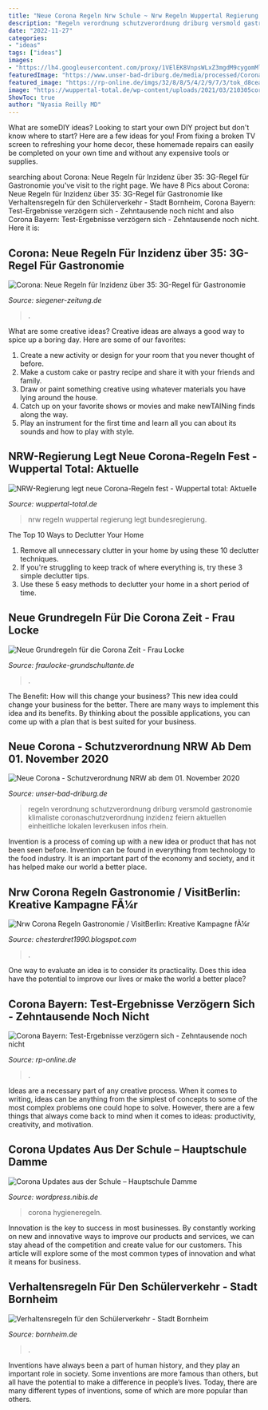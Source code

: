 ```yaml
---
title: "Neue Corona Regeln Nrw Schule ~ Nrw Regeln Wuppertal Regierung Legt Bundesregierung"
description: "Regeln verordnung schutzverordnung driburg versmold gastronomie klimaliste coronaschutzverordnung inzidenz feiern aktuellen einheitliche lokalen leverkusen infos rhein"
date: "2022-11-27"
categories:
- "ideas"
tags: ["ideas"]
images:
- "https://lh4.googleusercontent.com/proxy/1VElEK8VnpsWLxZ3mgdM9cygomMlZWyeboxJmEmLDQTWF-mzvbAhxfwxbSzc28TsnEGsV43XacqB-piy1HCbXOGQcKJOSzlK4aA2f96b482C4BGroPNAsNP6YvFA5owSA_hL5cuBOJOBJzhLQ-yG-e_eOiJlRJzsDVq5o7htjNhAJQ=w1200-h630-p-k-no-nu"
featuredImage: "https://www.unser-bad-driburg.de/media/processed/CoronaNRWNovember2020121429391_1004854026694404_6303736205481898973_n.png"
featured_image: "https://rp-online.de/imgs/32/8/8/5/4/2/9/7/3/tok_d8ceadf27f9926dc43d3791bedb48a5b/w1900_h1262_x2485_y1651_AFP_fAFP_1WE7YP-774c294dbe58e325.jpg"
image: "https://wuppertal-total.de/wp-content/uploads/2021/03/210305coronalockerungen.png"
ShowToc: true
author: "Nyasia Reilly MD"
---
```



What are someDIY ideas?
Looking to start your own DIY project but don't know where to start? Here are a few ideas for you! From fixing a broken TV screen to refreshing your home decor, these homemade repairs can easily be completed on your own time and without any expensive tools or supplies.

	

		
searching about Corona: Neue Regeln für Inzidenz über 35: 3G-Regel für Gastronomie you've visit to the right page. We have 8 Pics about Corona: Neue Regeln für Inzidenz über 35: 3G-Regel für Gastronomie like Verhaltensregeln für den Schülerverkehr - Stadt Bornheim, Corona Bayern: Test-Ergebnisse verzögern sich - Zehntausende noch nicht and also Corona Bayern: Test-Ergebnisse verzögern sich - Zehntausende noch nicht. Here it is:
		
    
## Corona: Neue Regeln Für Inzidenz über 35: 3G-Regel Für Gastronomie

<img loading=lazy src="https://media04.siegener-zeitung.de/article/2021/08/17/4/229064_XXL.jpg" onerror="this.onerror=null;this.src='https://tse4.mm.bing.net/th?id=OIP.9sCsz6BfLkKQbCTxcfvEagHaFj&amp;pid=15.1';" alt="Corona: Neue Regeln für Inzidenz über 35: 3G-Regel für Gastronomie">

_Source: siegener-zeitung.de_

>. 

	

What are some creative ideas?
Creative ideas are always a good way to spice up a boring day. Here are some of our favorites: 
1. Create a new activity or design for your room that you never thought of before. 
2. Make a custom cake or pastry recipe and share it with your friends and family. 
3. Draw or paint something creative using whatever materials you have lying around the house. 
4. Catch up on your favorite shows or movies and make newTAINing finds along the way. 
5. Play an instrument for the first time and learn all you can about its sounds and how to play with style.

    
## NRW-Regierung Legt Neue Corona-Regeln Fest - Wuppertal Total: Aktuelle

<img loading=lazy src="https://wuppertal-total.de/wp-content/uploads/2021/03/210305coronalockerungen.png" onerror="this.onerror=null;this.src='https://tse4.mm.bing.net/th?id=OIP.EhgNrBuWXQCFOWMnOFk4GAHaD8&amp;pid=15.1';" alt="NRW-Regierung legt neue Corona-Regeln fest - Wuppertal total: Aktuelle">

_Source: wuppertal-total.de_

>nrw regeln wuppertal regierung legt bundesregierung. 

	

The Top 10 Ways to Declutter Your Home
1. Remove all unnecessary clutter in your home by using these 10 declutter techniques.
2. If you're struggling to keep track of where everything is, try these 3 simple declutter tips.
3. Use these 5 easy methods to declutter your home in a short period of time.

    
## Neue Grundregeln Für Die Corona Zeit - Frau Locke

<img loading=lazy src="https://fraulocke-grundschultante.de/wp-content/uploads/2020/05/C3-1024x516.png" onerror="this.onerror=null;this.src='https://tse1.mm.bing.net/th?id=OIP.Wl7Bk2ZCi6V9xpwBgG28SgHaDu&amp;pid=15.1';" alt="Neue Grundregeln für die Corona Zeit - Frau Locke">

_Source: fraulocke-grundschultante.de_

>. 

	

The Benefit: How will this change your business?
This new idea could change your business for the better. There are many ways to implement this idea and its benefits. By thinking about the possible applications, you can come up with a plan that is best suited for your business.

    
## Neue Corona - Schutzverordnung NRW Ab Dem 01. November 2020

<img loading=lazy src="https://www.unser-bad-driburg.de/media/processed/CoronaNRWNovember2020121429391_1004854026694404_6303736205481898973_n.png" onerror="this.onerror=null;this.src='https://tse3.mm.bing.net/th?id=OIP.0OxviURdSGvSyfLvxq-x_QHaHZ&amp;pid=15.1';" alt="Neue Corona - Schutzverordnung NRW ab dem 01. November 2020">

_Source: unser-bad-driburg.de_

>regeln verordnung schutzverordnung driburg versmold gastronomie klimaliste coronaschutzverordnung inzidenz feiern aktuellen einheitliche lokalen leverkusen infos rhein. 

	

Invention is a process of coming up with a new idea or product that has not been seen before. Invention can be found in everything from technology to the food industry. It is an important part of the economy and society, and it has helped make our world a better place.

    
## Nrw Corona Regeln Gastronomie / VisitBerlin: Kreative Kampagne FÃ¼r

<img loading=lazy src="https://lh4.googleusercontent.com/proxy/1VElEK8VnpsWLxZ3mgdM9cygomMlZWyeboxJmEmLDQTWF-mzvbAhxfwxbSzc28TsnEGsV43XacqB-piy1HCbXOGQcKJOSzlK4aA2f96b482C4BGroPNAsNP6YvFA5owSA_hL5cuBOJOBJzhLQ-yG-e_eOiJlRJzsDVq5o7htjNhAJQ=w1200-h630-p-k-no-nu" onerror="this.onerror=null;this.src='https://tse2.mm.bing.net/th?id=OIP.zeMV_tMl17IJprNktdVo0wHaEL&amp;pid=15.1';" alt="Nrw Corona Regeln Gastronomie / VisitBerlin: Kreative Kampagne fÃ¼r">

_Source: chesterdret1990.blogspot.com_

>. 

	

One way to evaluate an idea is to consider its practicality. Does this idea have the potential to improve our lives or make the world a better place?

    
## Corona Bayern: Test-Ergebnisse Verzögern Sich - Zehntausende Noch Nicht

<img loading=lazy src="https://rp-online.de/imgs/32/8/8/5/4/2/9/7/3/tok_d8ceadf27f9926dc43d3791bedb48a5b/w1900_h1262_x2485_y1651_AFP_fAFP_1WE7YP-774c294dbe58e325.jpg" onerror="this.onerror=null;this.src='https://tse4.mm.bing.net/th?id=OIP.8SUcpIJgrEcnFHo_33bxZgHaE6&amp;pid=15.1';" alt="Corona Bayern: Test-Ergebnisse verzögern sich - Zehntausende noch nicht">

_Source: rp-online.de_

>. 

	

Ideas are a necessary part of any creative process. When it comes to writing, ideas can be anything from the simplest of concepts to some of the most complex problems one could hope to solve. However, there are a few things that always come back to mind when it comes to ideas: productivity, creativity, and motivation.

    
## Corona Updates Aus Der Schule – Hauptschule Damme

<img loading=lazy src="https://wordpress.nibis.de/hsdamme/files/2020/04/Hygieneregeln.jpg" onerror="this.onerror=null;this.src='https://tse4.mm.bing.net/th?id=OIP.rEli9EnGg8h37ulKmlj0SgHaEK&amp;pid=15.1';" alt="Corona Updates aus der Schule – Hauptschule Damme">

_Source: wordpress.nibis.de_

>corona hygieneregeln. 

	

Innovation is the key to success in most businesses. By constantly working on new and innovative ways to improve our products and services, we can stay ahead of the competition and create value for our customers. This article will explore some of the most common types of innovation and what it means for business.

    
## Verhaltensregeln Für Den Schülerverkehr - Stadt Bornheim

<img loading=lazy src="https://www.bornheim.de/fileadmin/user_upload/mobil.nrw_social_media_1200x1200_schuelerverkehre_infografik_b_6_.jpg" onerror="this.onerror=null;this.src='https://tse4.mm.bing.net/th?id=OIP.mqD9tmsbpOWpBYh4Kie_nwHaHa&amp;pid=15.1';" alt="Verhaltensregeln für den Schülerverkehr - Stadt Bornheim">

_Source: bornheim.de_

>. 

	

Inventions have always been a part of human history, and they play an important role in society. Some inventions are more famous than others, but all have the potential to make a difference in people’s lives. Today, there are many different types of inventions, some of which are more popular than others.

